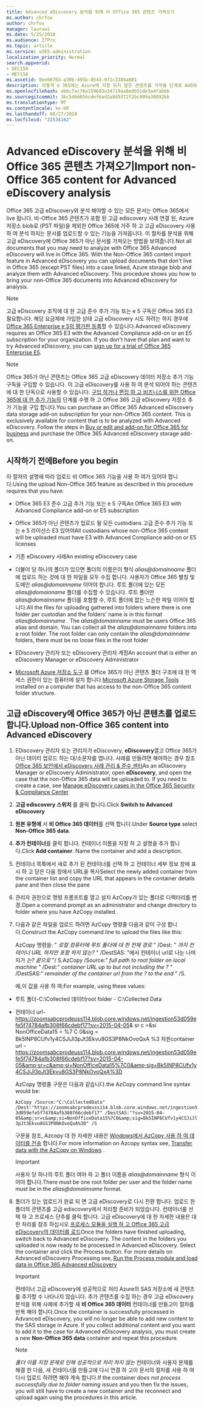 ```yaml
---
title: Advanced eDiscovery 분석을 위해 비 Office 365 콘텐츠 가져오기
ms.author: chrfox
author: chrfox
manager: laurawi
ms.date: 5/25/2018
ms.audience: ITPro
ms.topic: article
ms.service: o365-administration
localization_priority: Normal
search.appverid:
- OEC150
- MET150
ms.assetid: 0ee60763-a30b-495b-8543-971c3384a801
description: 어떻게 o 365에는 Azure에 저장 되지 않은 콘텐츠를 가져올 단계로 AeD와 분석할 수 있도록 blob
ms.openlocfilehash: ab6c7ac76a159603a34719aa8edb51de3a4fabbb
ms.sourcegitcommit: 36c5466056cdef6ad2a8d9372f2bc009a30892bb
ms.translationtype: MT
ms.contentlocale: ko-KR
ms.lasthandoff: 08/27/2018
ms.locfileid: "22534162"
---
```

# <a name="import-non-office-365-content-for-advanced-ediscovery-analysis"></a><span data-ttu-id="e86ff-103">Advanced eDiscovery 분석을 위해 비 Office 365 콘텐츠 가져오기</span><span class="sxs-lookup"><span data-stu-id="e86ff-103">Import non-Office 365 content for Advanced eDiscovery analysis</span></span>

<span data-ttu-id="e86ff-p101">Office 365 고급 eDiscovery와 분석 해야할 수 있는 모든 문서는 Office 365에서 live 됩니다. 비-Office 365 콘텐츠가 포함 된 고급 ediscovery 사례 연결 된, Azure 저장소 blob로 (PST 파일)을 제외한 Office 365에 거주 하 고 고급 eDiscovery 사용 하 여 분석 하지는 문서를 업로드할 수 있는 기능을 가져옵니다. 이 절차를 분석을 위해 고급 eDiscovery에 Office 365가 아닌 문서를 가져오는 방법을 보여줍니다.</span><span class="sxs-lookup"><span data-stu-id="e86ff-p101">Not all documents that you may need to analyze with Office 365 Advanced eDiscovery will live in Office 365. With the Non-Office 365 content import feature in Advanced eDiscovery you can upload documents that don't live in Office 365 (except PST files) into a case linked, Azure storage blob and analyze them with Advanced eDiscovery. This procedure shows you how to bring your non-Office 365 documents into Advanced eDiscovery for analysis.</span></span>
  
> [!NOTE]
> <span data-ttu-id="e86ff-p102">고급 eDiscovery 조직에 대 한 고급 준수 추가 기능 또는 e 5 구독은 Office 365 E3 필요합니다. 해당 요금제에 가입한 상태 고급 eDiscovery 시도 하려는 하지 경우에 [Office 365 Enterprise e 5의 평가판 등록](https://go.microsoft.com/fwlink/p/?LinkID=698279)할 수 있습니다.</span><span class="sxs-lookup"><span data-stu-id="e86ff-p102">Advanced eDiscovery requires an Office 365 E3 with the Advanced Compliance add-on or an E5 subscription for your organization. If you don't have that plan and want to try Advanced eDiscovery, you can [sign up for a trial of Office 365 Enterprise E5](https://go.microsoft.com/fwlink/p/?LinkID=698279).</span></span> 
  
> [!NOTE]
> <span data-ttu-id="e86ff-p103">Office 365가 아닌 콘텐츠는 Office 365 고급 eDiscovery 데이터 저장소 추가 기능 구독을 구입할 수 있습니다. 이 고급 eDiscovery를 사용 하 여 분석 되어야 하는 콘텐츠에 대 한 단독으로 사용할 수 있습니다. [구입 하거나 편집 하 고 비즈니스를 위한 Office 365에 대 한 추가 기능의](https://support.office.com/article/Buy-or-edit-an-add-on-for-Office-365-for-business-4e7b57d6-b93b-457d-aecd-0ea58bff07a6) 단계를 수행 하 고 Office 365 고급 eDiscovery 저장소 추가 기능을 구입 합니다.</span><span class="sxs-lookup"><span data-stu-id="e86ff-p103">You can purchase an Office 365 Advanced eDiscovery data storage add-on subscription for your non-Office 365 content. This is exclusively available for content that is to be analyzed with Advanced eDiscovery. Follow the steps in [Buy or edit and add-on for Office 365 for business](https://support.office.com/article/Buy-or-edit-an-add-on-for-Office-365-for-business-4e7b57d6-b93b-457d-aecd-0ea58bff07a6) and purchase the Office 365 Advanced eDiscovery storage add-on.</span></span> 
  
## <a name="before-you-begin"></a><span data-ttu-id="e86ff-112">시작하기 전에</span><span class="sxs-lookup"><span data-stu-id="e86ff-112">Before you begin</span></span>

<span data-ttu-id="e86ff-113">이 절차의 설명에 따라 업로드 비 Office 365 기능을 사용 하 여가 있어야 합니다.</span><span class="sxs-lookup"><span data-stu-id="e86ff-113">Using the upload Non-Office 365 feature as described in this procedure requires that you have:</span></span>
  
- <span data-ttu-id="e86ff-114">Office 365 E3 준수 고급 추가 기능 또는 e 5 구독</span><span class="sxs-lookup"><span data-stu-id="e86ff-114">An Office 365 E3 with Advanced Compliance add-on or E5 subscription</span></span>
    
- <span data-ttu-id="e86ff-115">Office 365가 아닌 콘텐츠가 업로드 될 모든 custodians 고급 준수 추가 기능 또는 e 5 라이선스 E3 있어야</span><span class="sxs-lookup"><span data-stu-id="e86ff-115">All custodians whose non-Office 365 content will be uploaded must have E3 with Advanced Compliance add-on or E5 licenses</span></span>
    
- <span data-ttu-id="e86ff-116">기존 eDiscovery 사례</span><span class="sxs-lookup"><span data-stu-id="e86ff-116">An existing eDiscovery case</span></span>
    
- <span data-ttu-id="e86ff-p104">더불어 당 하나의 폴더가 있으면 폴더의 이름은이 형식 *alias@domainname* 폴더에 업로드 하는 것에 대 한 파일을 모두 수집 합니다. 사용자가 Office 365 별칭 및 도메인 *alias@domainname* 이어야 합니다. 루트 폴더에 있는 모든 *alias@domainname* 폴더를 수집할 수 있습니다. 루트 폴더만 *alias@domainname* 폴더를 포함할 수, 루트 폴더에 없는 느슨한 파일 이어야 합니다.</span><span class="sxs-lookup"><span data-stu-id="e86ff-p104">All the files for uploading gathered into folders where there is one folder per custodian and the folders' name is in this format  *alias@domainname*  . The  *alias@domainname*  must be users Office 365 alias and domain. You can collect all the  *alias@domainname*  folders into a root folder. The root folder can only contain the  *alias@domainname*  folders, there must be no loose files in the root folder</span></span> 
    
- <span data-ttu-id="e86ff-121">EDiscovery 관리자 또는 eDiscovery 관리자 계정</span><span class="sxs-lookup"><span data-stu-id="e86ff-121">An account that is either an eDiscovery Manager or eDiscovery Administrator</span></span>
    
- <span data-ttu-id="e86ff-122">[Microsoft Azure 저장소 도구](https://aka.ms/downloadazcopy) 를 Office 365가 아닌 콘텐츠 폴더 구조에 대 한 액세스 권한이 있는 컴퓨터에 설치 합니다.</span><span class="sxs-lookup"><span data-stu-id="e86ff-122">[Microsoft Azure Storage Tools](https://aka.ms/downloadazcopy) installed on a computer that has access to the non-Office 365 content folder structure.</span></span> 
    
## <a name="upload-non-office-365-content-into-advanced-ediscovery"></a><span data-ttu-id="e86ff-123">고급 eDiscovery에 Office 365가 아닌 콘텐츠를 업로드 합니다.</span><span class="sxs-lookup"><span data-stu-id="e86ff-123">Upload non-Office 365 content into Advanced eDiscovery</span></span>

1. <span data-ttu-id="e86ff-p105">EDiscovery 관리자 또는 관리자가 eDiscovery, **eDiscovery**열고 Office 365가 아닌 데이터 업로드 하는 대/소문자를 엽니다. 사례를 만들려면 해야하는 경우 참조 [Office 365 보안에서 eDiscovery 사례 관리 &amp; 준수 센터](manage-ediscovery-cases.md)</span><span class="sxs-lookup"><span data-stu-id="e86ff-p105">As an eDiscovery Manager or eDiscovery Administrator, open **eDiscovery**, and open the case that the non-Office 365 data will be uploaded to. If you need to create a case, see [Manage eDiscovery cases in the Office 365 Security &amp; Compliance Center](manage-ediscovery-cases.md)</span></span>
    
2. <span data-ttu-id="e86ff-126">**고급 ediscovery 스위치** 를 클릭 합니다.</span><span class="sxs-lookup"><span data-stu-id="e86ff-126">Click **Switch to Advanced eDiscovery**</span></span>
    
3. <span data-ttu-id="e86ff-127">**원본 유형에** 서 **비 Office 365 데이터**를 선택 합니다.</span><span class="sxs-lookup"><span data-stu-id="e86ff-127">Under **Source type** select **Non-Office 365 data**.</span></span>
    
4. <span data-ttu-id="e86ff-p106">**추가 컨테이너**를 클릭 합니다. 컨테이너 이름을 지정 하 고 설명을 추가 합니다.</span><span class="sxs-lookup"><span data-stu-id="e86ff-p106">Click **Add container**. Name the container and add a description.</span></span>
    
5. <span data-ttu-id="e86ff-130">컨테이너 목록에서 새로 추가 된 컨테이너를 선택 하 고 컨테이너 세부 정보 창에 표시 하 고 닫은 다음 창에서 URL을 복사</span><span class="sxs-lookup"><span data-stu-id="e86ff-130">Select the newly added container from the container list and copy the URL that appears in the container details pane and then close the pane</span></span>
    
6. <span data-ttu-id="e86ff-131">관리자 권한으로 명령 프롬프트를 열고 설치 AzCopy가 있는 폴더로 디렉터리를 변경.</span><span class="sxs-lookup"><span data-stu-id="e86ff-131">Open a command prompt as an administrator and change directory to folder where you have AzCopy installed..</span></span>
    
7. <span data-ttu-id="e86ff-132">다음과 같은 파일을 업로드 하려면 AzCopy 명령줄 다음과 같이 구성 합니다.</span><span class="sxs-lookup"><span data-stu-id="e86ff-132">Construct the AzCopy command line to upload the files like this:</span></span>
    
    <span data-ttu-id="e86ff-p107">AzCopy 명령을: " *로컬 컴퓨터에 루트 폴더에 대 한 전체 경로* " /Dest: " *까지 컨테이너 URL 하지만 포함 하지 않는?* " /DestSAS: "에서 컨테이너 url로 나눈 나머지가 *는? 끝으로* "/ S.</span><span class="sxs-lookup"><span data-stu-id="e86ff-p107">AzCopy /Source:" *full path to root folder on local machine*  " /Dest:"  *container URL up to but not including the ?*  " /DestSAS:"  *remainder of the container url from the ? to the end*  " /S.</span></span> 
    
    <span data-ttu-id="e86ff-135">예,이 값을 사용 하 여:</span><span class="sxs-lookup"><span data-stu-id="e86ff-135">For example, using these values:</span></span> 
    
  - <span data-ttu-id="e86ff-136">루트 폴더-C:\Collected 데이터</span><span class="sxs-lookup"><span data-stu-id="e86ff-136">root folder - C:\Collected Data</span></span> 
    
  - <span data-ttu-id="e86ff-137">컨테이너 url- https://zoomsabcprodeuss114.blob.core.windows.net/ingestion53d059efe5f74784afb308f66cdebf17?sv=2015-04-05&amp; sr c =&amp;si NonOfficeData15 = %7 C 0&amp;sig = Bk5INP8CUfv1y4CSJiJl3pJt3Ekvu8GS3P8NkOvoQxA %3 차원</span><span class="sxs-lookup"><span data-stu-id="e86ff-137">container url - https://zoomsabcprodeuss114.blob.core.windows.net/ingestion53d059efe5f74784afb308f66cdebf17?sv=2015-04-05&amp;sr=c&amp;si=NonOfficeData15%7C0&amp;sig=Bk5INP8CUfv1y4CSJiJl3pJt3Ekvu8GS3P8NkOvoQxA%3D</span></span>
    
    <span data-ttu-id="e86ff-138">AzCopy 명령줄 구문은 다음과 같습니다.</span><span class="sxs-lookup"><span data-stu-id="e86ff-138">the AzCopy command line syntax would be:</span></span>
    
     `AzCopy /Source:"C:\CollectedData" /Dest:"https://zoomsabcprodeuss114.blob.core.windows.net/ingestion53d059efe5f74784afb308f66cdebf17" /DestSAS:"?sv=2015-04-05&amp;sr=c&amp;si=NonOfficeData15%7C0&amp;sig=Bk5INP8CUfv1y4CSJiJl3pJt3Ekvu8GS3P8NkOvoQxA%3D" /S`
    
    <span data-ttu-id="e86ff-139">구문을 참조, Azcopy 대 한 자세한 내용은 [Windows에서 AzCopy 사용 하 여 데이터를 전송](https://docs.microsoft.com/azure/storage/common/storage-use-azcopy) 합니다.</span><span class="sxs-lookup"><span data-stu-id="e86ff-139">For more information on Azcopy syntax see, [Transfer data with the AzCopy on Windows](https://docs.microsoft.com/azure/storage/common/storage-use-azcopy) .</span></span> 
    
    > [!IMPORTANT]
    > <span data-ttu-id="e86ff-140">사용자 당 하나의 루트 폴더 여야 하 고 폴더 이름을 *alias@domainname* 형식 이어야 합니다.</span><span class="sxs-lookup"><span data-stu-id="e86ff-140">There must be one root folder per user and the folder name must be in the  *alias@domainname*  format.</span></span> 
  
8. <span data-ttu-id="e86ff-p108">폴더가 있는 업로드가 완료 되 면 고급 eDiscovery로 다시 전환 합니다. 업로드 한 폴더의 콘텐츠를 고급 ediscovery에서 처리할 준비가 되었습니다. 컨테이너를 선택 하 고 프로세스 단추를 클릭 합니다. 고급 eDiscovery에 대 한 자세한 내용은 대 한 처리를 참조 하십시오 [프로세스 모듈을 실행 하 고 Office 365 고급 eDiscovery의 데이터를 로드](run-the-process-module-and-load-data-in-advanced-ediscovery.md)</span><span class="sxs-lookup"><span data-stu-id="e86ff-p108">Once the folders have finished uploading, switch back to Advanced eDiscovery. The content in the folders you uploaded is now ready to be processed in Advanced eDiscovery. Select the container and click the Process button. For more details on Advanced eDiscovery Processing see, [Run the Process module and load data in Office 365 Advanced eDiscovery](run-the-process-module-and-load-data-in-advanced-ediscovery.md)</span></span>
    
    > [!IMPORTANT]
    > <span data-ttu-id="e86ff-p109">컨테이너 고급 eDiscovery에 성공적으로 처리 Azure의 SAS 저장소에 새 콘텐츠를 추가할 수 나타나지 않습니다. 추가 콘텐츠를 수집 하는 경우 고급 eDiscovery 분석을 위해 사례에 추가할 새 **비 Office 365 데이터** 컨테이너를 만들고이 절차를 반복 해야 합니다.</span><span class="sxs-lookup"><span data-stu-id="e86ff-p109">Once the container is successfully processed in Advanced eDiscovery, you will no longer be able to add new content to the SAS storage in Azure. If you collect additional content and you want to add it to the case for Advanced eDiscovery analysis, you must create a new **Non-Office 365 data** container and repeat this procedure.</span></span> 
  
    > [!NOTE]
    > <span data-ttu-id="e86ff-147">*폴더 이름 지정 문제로 인해 성공적으로 처리 하지 않는* 컨테이너와 사용자 문제를 해결 한 다음, 새 컨테이너를 만들고에 다시 연결 하 고이 문서의 절차를 사용 하 여 다시 업로드 하려면 해야 계속 합니다.</span><span class="sxs-lookup"><span data-stu-id="e86ff-147">If the container  *does not process successfully due to folder naming issues*  and you then fix the issues, you will still have to create a new container and the reconnect and upload again using the procedures in this article.</span></span> 
  

